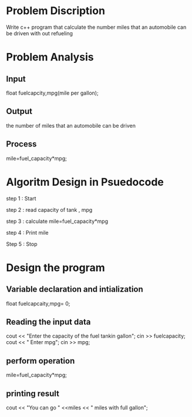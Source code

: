 # Problem Discription
Write c++ program that calculate the number miles that an automobile can be driven with out refueling
# Problem Analysis
## Input 
float fuelcapcity,mpg(mile per gallon);
## Output
the number of miles that an automobile can be driven
## Process
mile=fuel_capacity*mpg;
# Algoritm Design in Psuedocode
step 1 : Start

step 2 : read  capacity of tank , mpg

step 3 : calculate mile=fuel_capacity*mpg

step 4 : Print mile

Step 5 : Stop 
# Design the program
## Variable declaration and intialization
float fuelcapcaity,mpg= 0;
## Reading the input data
cout << "Enter the capacity of the fuel tankin gallon";
cin >> fuelcapacity;
cout << " Enter mpg";
cin >> mpg;
## perform operation
mile=fuel_capacity*mpg;

## printing result
cout << "You can go " <<miles << " miles with full gallon";

